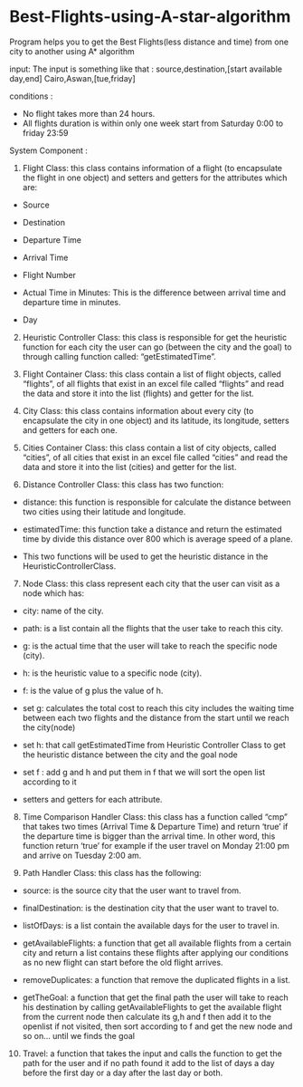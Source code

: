 # Best-Flights-using-A-star-algorithm
Program helps you to get the Best Flights(less distance and time) from one city to another using A* algorithm 

input:
The input is something like that : source,destination,[start available day,end]
Cairo,Aswan,[tue,friday]

conditions :
- No flight takes more than 24 hours.
- All flights duration is within only one week start from Saturday 0:00 to friday 23:59

System Component :

1.	Flight Class: this class contains information of a flight (to encapsulate the flight in one object) and setters and getters for the attributes which are:

-	Source

-	Destination

-	Departure Time

-	Arrival Time

-	Flight Number

-	Actual Time in Minutes: This is the difference between arrival time and departure time in minutes.

-	Day

2.	Heuristic Controller Class: this class is responsible for get the heuristic function for each city the user can go (between the city and the goal) to through calling function called: “getEstimatedTime”.


3.	Flight Container Class: this class contain a list of flight objects, called “flights”, of all flights that exist in an excel file called “flights” and read the data and store it into the list (flights) and getter for the list.


4.	City Class: this class contains information about every city (to encapsulate the city in one object) and its latitude, its longitude, setters and getters for each one.


5.	Cities Container Class: this class contain a list of city objects, called “cities”, of all cities that exist in an excel file called “cities” and read the data and store it into the list (cities) and getter for the list.

6.	Distance Controller Class: this class has two function:

-	distance: this function is responsible for calculate the distance between two cities using their latitude and longitude.

-	estimatedTime: this function take a distance and return the estimated time by divide this distance over 800 which is average speed of a plane.
-	This two functions will be used to get the heuristic distance in the HeuristicControllerClass.


7.	Node Class: this class represent each city that the user can visit as a node which has:

-	city: name of the city.

-	path: is a list contain all the flights that the user take to reach this city.

-	g: is the actual time that the user will take to reach the specific node (city).

-	h: is the heuristic value to a specific node (city).

-	f: is the value of g plus the value of h.

-	set g: calculates the total cost to reach this city includes the waiting time between each two flights and the distance from the start until we reach the city(node)

-	set h: that call getEstimatedTime from Heuristic Controller Class to get the heuristic distance between the city and the goal node 

-	set f : add g and h and put them in f that we will sort the open list according to it 
 

-	setters and getters for each attribute.

8.	Time Comparison Handler Class: this class has a function called “cmp” that takes two times (Arrival Time & Departure Time) and return ‘true’ if the departure time is bigger than the arrival time. In other word, this function return ‘true’ for example if the user travel on Monday 21:00 pm and arrive on Tuesday 2:00 am.


9.	Path Handler Class: this class has the following:

-	source: is the source city that the user want to travel from.

-	finalDestination: is the destination city that the user want to travel to.

-	listOfDays: is a list contain the available days for the user to travel in.

-	getAvailableFlights: a function that get all available flights from a certain city and return a list contains these flights after applying our conditions as no new flight can start before the old flight arrives.

-	removeDuplicates: a function that remove the duplicated flights in a list.

-	getTheGoal: a function that get the final path the user will take to reach his destination by calling getAvailableFlights to get the available flight from the current node then calculate its g,h and f then add it to the openlist if not visited, then sort according to f and get the new node and so on… until we finds the goal


10.	Travel:  a function that takes the input and calls the function to get the path for the user and if no path found it add to the list of days a day before the first day or a day after the last day or both.


